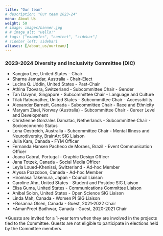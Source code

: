 ```yaml
---
title: "Our team"
# description: "Our team 2023-24"
menu: About Us
weight: 50
# image: images/banner.jpg
# # image_alt: "Hello!"
# tags: ["examples", "content", "sidebar"]
# sidebar_left: sidebar1
aliases: [/about_us/ourteam/]
---
```


### 2023-2024 Diversity and Inclusivity Committee (DIC)

- Kangjoo Lee, United States - Chair
- Sharna Jamadar, Australia - Chair-Elect
- Lucina Q. Uddin, United States - Past-Chair
- Athina Tzovara, Switzerland - Subcommittee Chair - Gender
- Tan Davynn, Singapore - Subcommittee Chair - Language and Culture
- Tilak Ratnanather, United States - Subcommittee Chair - Accessibility
- Alexander Barnett, Canada - Subcommittee Chair - Race and Ethnicity
- Maryam Ziaei, Norway (Australia) - Subcommittee Chair - Career Level and Development
- Christienne Gonzales Damatac, Netherlands - Subcommittee Chair - Socioeconomic Status
- Lena Oestreich, Australia - Subcommittee Chair - Mental Illness and Neurodiversity, BrainArt SIG Liaison
- Julia Kam, Canada - FYM Officer
- Fernanda Hansen Pacheco de Moraes, Brazil - Event Communication Officer
- Joana Cabral, Portugal - Graphic Design Officer
- Jana Totzek, Canada - Social Media Officer
- Leyla Loued-Khenissi, Switzerland - Ad-hoc Member
- Alyssa Pozzobon, Canada - Ad-hoc Member
- Hiromasa Takemura, Japan - Council Liaison
- Caroline Ahn, United States - Student and Postdoc SIG Liaison
- Elisa Guma, United States - Communications Committee Liaison
- Anibal Solon, United States - Open Science SIG Liaison
- Linda Mah, Canada - Women PI SIG Liaison
- *Rosanna Olsen, Canada - Guest, 2021-2022 Chair
- *AmanPreet Badhwar, Canada - Guest, 2020-2021 Chair

*Guests are invited for a 1-year term when they are involved in the projects tied to the Committee. Guests are not eligible to participate in elections held by the Committee members. 
